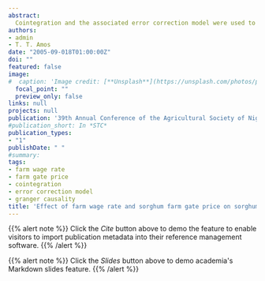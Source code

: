 ```yaml
---
abstract:
  Cointegration and the associated error correction model were used to investigate the effect of farm gate price and farm wage rate on sorghum hectarage in Nigeria between 1961 and 2004.  The result shows that sorghum hectarage was well cointegrated with the two variables while the two variables are not.  Long run relationship exists between sorghum hectarage and its own price but not with farm wage rate.  There was granger causality between hectarage and the variables but there was no feedback.  Policy prescription is needed to correct for temporary distortion in the sorghum market, particularly to ensure that sorghum hectarage continues to rise and hence supply, as the market forces alone was unable to correct it.  It is also recommended that farm wage must be made more attractive so that the supply will reduce rate..
authors:
- admin
- T. T. Amos
date: "2005-09-018T01:00:00Z"
doi: ""
featured: false
image:
#  caption: 'Image credit: [**Unsplash**](https://unsplash.com/photos/pLCdAaMFLTE)'
  focal_point: ""
  preview_only: false
links: null
projects: null
publication: '39th Annual Conference of the Agricultural Society of Nigerian, University of Benin, Benin City, October, 2005'
#publication_short: In *STC*
publication_types:
- "1"
publishDate: " "
#summary: 
tags:
- farm wage rate
- farm gate price
- cointegration
- error correction model
- granger causality
title: 'Effect of farm wage rate and sorghum farm gate price on sorghum hectarage in Nigeria'
---
```


{{% alert note %}}
Click the *Cite* button above to demo the feature to enable visitors to import publication metadata into their reference management software.
{{% /alert %}}

{{% alert note %}}
Click the *Slides* button above to demo academia's Markdown slides feature.
{{% /alert %}}
